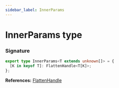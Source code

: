 ```yaml
---
sidebar_label: InnerParams
---
```


# InnerParams type

### Signature

```typescript
export type InnerParams<T extends unknown[]> = {
  [K in keyof T]: FlattenHandle<T[K]>;
};
```

**References:** [FlattenHandle](./puppeteer.flattenhandle.md)

